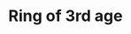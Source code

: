 ---
layout: item
title: Ring of 3rd age
item-id: 23185
datatable: true
id: 23185
name: "Ring of 3rd age"
members: false
lowalch: 4800
highalch: 7200
examine: "Makes you look like something really old, for those moments when you want that."
monsters:
  - id: 8633
    name: "The Mimic"
    members: true
    combat_level: 186
    wiki_url: "https://oldschool.runescape.wiki/w/The_Mimic"
    drops:
      - quantity: "1"
        rarity: 0.025
    image: "https://oldschool.runescape.wiki/images/f/f3/The_Mimic.png?b45f4"
---